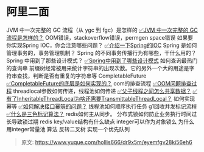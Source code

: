 # 阿里二面


JVM 中一次完整的 GC 流程（从 ygc 到 fgc）是怎样的
[✅JVM 中一次完整的 GC 流程是怎样的？](https://www.yuque.com/hollis666/dr9x5m/nm3u0khcxyc42u9q?view=doc_embed)
OOM错误，stackoverflow错误，permgen space错误
如果要你实现Spring IOC，你会注意哪些问题？
[✅介绍一下Spring的IOC](https://www.yuque.com/hollis666/dr9x5m/wswp59?view=doc_embed)
Spring 是如何管理事务的，事务管理机制？
Spring 的不同事务传播行为有哪些，干什么用的？
Spring 中用到了那些设计模式？
[✅Spring中用到了哪些设计模式](https://www.yuque.com/hollis666/dr9x5m/kirdzq?view=doc_embed)
如何查询最热门的查询串
前缀树经常被用来统计字符串的出现次数。它的另外一个大的用途是字符串查找，判断是否有重复的字符串等
CompletableFuture
[✅CompletableFuture的底层是如何实现的？](https://www.yuque.com/hollis666/dr9x5m/qgrygdsu04a6vfzw?view=doc_embed)
oom的排查流程
[✅OOM问题排查过程](https://www.yuque.com/hollis666/dr9x5m/vdnaxh?view=doc_embed)
threadlocal参数如何传递，线程池如何传递
[✅父子线程之间怎么共享数据？](https://www.yuque.com/hollis666/dr9x5m/adgan2125uzrsbte?view=doc_embed)
[✅有了InheritableThreadLocal为啥还需要TransmittableThreadLocal？](https://www.yuque.com/hollis666/dr9x5m/fucuuyqoqv8rdkpr?view=doc_embed)
如何实现幂等
[✅如何解决接口幂等的问题？](https://www.yuque.com/hollis666/dr9x5m/gz2qwl?view=doc_embed)
线程池如何顺序执行任务
g1回收并发标记流程
[✅什么是三色标记算法？](https://www.yuque.com/hollis666/dr9x5m/lva8a9gfhagbrw2g?view=doc_embed)
redis如何主从同步。
分布式锁如何防止业务执行时间过长导致锁过期
redis key/value结构有什么缺点
integer可以作为对象锁么
为什么用integer常量池
算法
反转二叉树
实现一个优先队列


> 原文: <https://www.yuque.com/hollis666/dr9x5m/eyemfgv28ki56eh6>